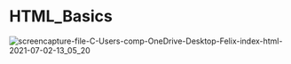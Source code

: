 # HTML_Basics
![screencapture-file-C-Users-comp-OneDrive-Desktop-Felix-index-html-2021-07-02-13_05_20](https://user-images.githubusercontent.com/62559926/124238467-43f86000-db36-11eb-8c34-155ddfba4c68.png)
